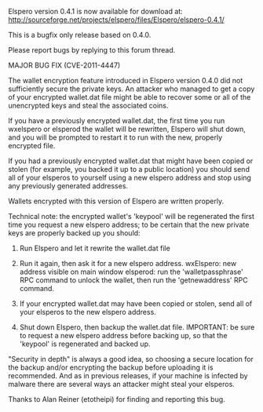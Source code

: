 Elspero version 0.4.1 is now available for download at:
http://sourceforge.net/projects/elspero/files/Elspero/elspero-0.4.1/

This is a bugfix only release based on 0.4.0.

Please report bugs by replying to this forum thread.

MAJOR BUG FIX  (CVE-2011-4447)

The wallet encryption feature introduced in Elspero version 0.4.0 did not sufficiently secure the private keys. An attacker who
managed to get a copy of your encrypted wallet.dat file might be able to recover some or all of the unencrypted keys and steal the
associated coins.

If you have a previously encrypted wallet.dat, the first time you run wxelspero or elsperod the wallet will be rewritten, Elspero will
shut down, and you will be prompted to restart it to run with the new, properly encrypted file.

If you had a previously encrypted wallet.dat that might have been copied or stolen (for example, you backed it up to a public
location) you should send all of your elsperos to yourself using a new elspero address and stop using any previously generated addresses.

Wallets encrypted with this version of Elspero are written properly.

Technical note: the encrypted wallet's 'keypool' will be regenerated the first time you request a new elspero address; to be certain that the
new private keys are properly backed up you should:

1. Run Elspero and let it rewrite the wallet.dat file

2. Run it again, then ask it for a new elspero address.
wxElspero: new address visible on main window
elsperod: run the 'walletpassphrase' RPC command to unlock the wallet,  then run the 'getnewaddress' RPC command.

3. If your encrypted wallet.dat may have been copied or stolen, send all of your elsperos to the new elspero address.

4. Shut down Elspero, then backup the wallet.dat file.
IMPORTANT: be sure to request a new elspero address before backing up, so that the 'keypool' is regenerated and backed up.

"Security in depth" is always a good idea, so choosing a secure location for the backup and/or encrypting the backup before uploading it is recommended. And as in previous releases, if your machine is infected by malware there are several ways an attacker might steal your elsperos.

Thanks to Alan Reiner (etotheipi) for finding and reporting this bug.
